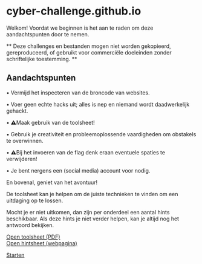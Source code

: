 # cyber-challenge.github.io

Welkom!
Voordat we beginnen is het aan te raden om deze aandachtspunten door te nemen.


** Deze challenges en bestanden mogen niet worden gekopieerd, gereproduceerd, of gebruikt voor commerciële doeleinden zonder schriftelijke toestemming. **


## Aandachtspunten

•  Vermijd het inspecteren van de broncode van websites.

•  Voer geen echte hacks uit; alles is nep en niemand wordt daadwerkelijk gehackt.

•  ⚠️Maak gebruik van de toolsheet!

•  Gebruik je creativiteit en probleemoplossende vaardigheden om obstakels te overwinnen.

•  ⚠️Bij het invoeren van de flag denk eraan eventuele spaties te verwijderen!

• Je bent nergens een (social media) account voor nodig.


En bovenal, geniet van het avontuur!


De toolsheet kan je helpen om de juiste technieken te vinden om een uitdaging op te lossen.

Mocht je er niet uitkomen, dan zijn per onderdeel een aantal hints beschikbaar. Als deze hints je niet verder helpen, kan je altijd nog het antwoord bekijken.

<a target="_blank" href="/toolsheet.pdf">Open toolsheet (PDF)</a>  
<a target="_blank" href="/hintsheet.html">Open hintsheet (webpagina)</a>


[Starten](https://cyber-challenge.github.io/moneytrail)
